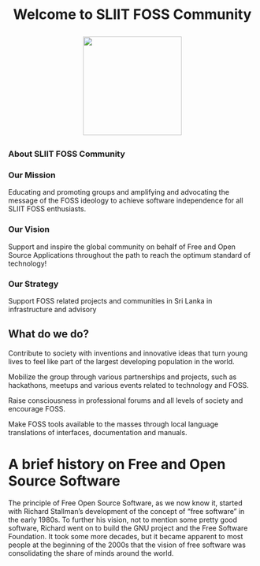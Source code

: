 <h1 align="center" width="100%">
 Welcome to SLIIT FOSS Community
</p>

<p align="center" width="100%">
  <a href="https://github.com/sliit-foss">
    <img src="https://sliitfoss.org/assets/img/logo-dark.webp" height="200"/>
  </a>
 <p>

### About SLIIT FOSS Community

### Our Mission
Educating and promoting groups and amplifying and advocating the message of the FOSS ideology to achieve software independence for all SLIIT FOSS enthusiasts.

### Our Vision
Support and inspire the global community on behalf of Free and Open Source Applications throughout the path to reach the optimum standard of technology!

### Our Strategy
Support FOSS related projects and communities in Sri Lanka in infrastructure and advisory

## What do we do?

Contribute to society with inventions and innovative ideas that turn young lives to feel like part of the largest developing population in the world.

Mobilize the group through various partnerships and projects, such as hackathons, meetups and various events related to technology and FOSS.

Raise consciousness in professional forums and all levels of society and encourage FOSS.

Make FOSS tools available to the masses through local language translations of interfaces, documentation and manuals.

# A brief history on Free and Open Source Software

The principle of Free Open Source Software, as we now know it, started with Richard Stallman’s development of the concept of “free software” in the early 1980s. To further his vision, not to mention some pretty good software, Richard went on to build the GNU project and the Free Software Foundation. It took some more decades, but it became apparent to most people at the beginning of the 2000s that the vision of free software was consolidating the share of minds around the world.
